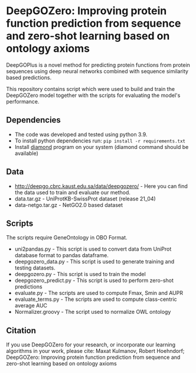 # DeepGOZero: Improving protein function prediction from sequence and zero-shot learning based on ontology axioms

DeepGOPlus is a novel method for predicting protein functions from
protein sequences using deep neural networks combined with sequence
similarity based predictions.

This repository contains script which were used to build and train the
DeepGOZero model together with the scripts for evaluating the model's
performance.

## Dependencies
* The code was developed and tested using python 3.9.
* To install python dependencies run:
  `pip install -r requirements.txt`
* Install [diamond](https://github.com/bbuchfink/diamond) program on your system (diamond command should be available)


## Data
* http://deepgo.cbrc.kaust.edu.sa/data/deepgozero/ - Here you can find the data
used to train and evaluate our method.
 * data.tar.gz - UniProtKB-SwissProt dataset (release 21_04)
 * data-netgo.tar.gz - NetGO2.0 based dataset

## Scripts
The scripts require GeneOntology in OBO Format.
* uni2pandas.py - This script is used to convert data from UniProt
database format to pandas dataframe.
* deepgozero_data.py - This script is used to generate training and
  testing datasets.
* deepgozero.py - This script is used to train the model
* deepgozero_predict.py - This script is used to perform zero-shot predictions
* evaluate.py - The scripts are used to compute Fmax, Smin and AUPR
* evaluate_terms.py - The scripts are used to compute class-centric average AUC
* Normalizer.groovy - The script used to normalize OWL ontology

## Citation

If you use DeepGOZero for your research, or incorporate our learning algorithms in your work, please cite:
Maxat Kulmanov, Robert Hoehndorf; DeepGOZero: Improving protein function prediction
  from sequence and zero-shot learning based on ontology axioms
